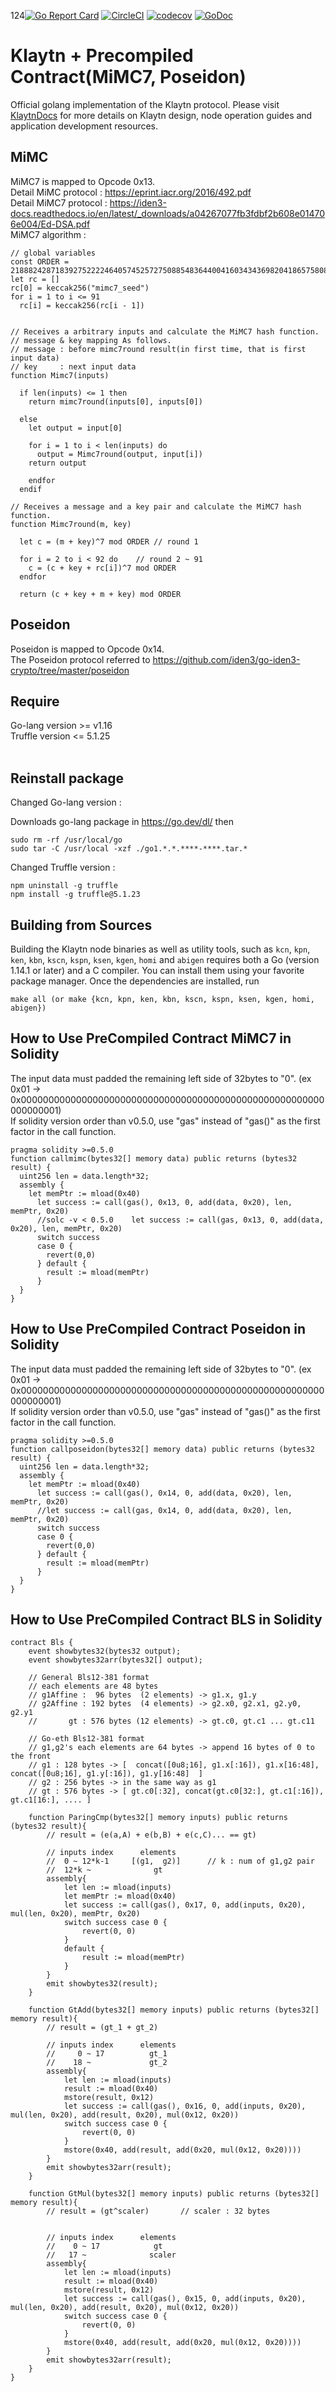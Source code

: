 124[![Go Report Card](https://goreportcard.com/badge/github.com/klaytn/klaytn)](https://goreportcard.com/report/github.com/klaytn/klaytn)
[![CircleCI](https://circleci.com/gh/klaytn/klaytn/tree/dev.svg?style=svg)](https://circleci.com/gh/klaytn/klaytn/tree/dev)
[![codecov](https://codecov.io/gh/klaytn/klaytn/branch/dev/graph/badge.svg)](https://codecov.io/gh/klaytn/klaytn)
[![GoDoc](https://godoc.org/github.com/klaytn/klaytn?status.svg)](https://pkg.go.dev/github.com/klaytn/klaytn)

# Klaytn + Precompiled Contract(MiMC7, Poseidon)

Official golang implementation of the Klaytn protocol. Please visit [KlaytnDocs](https://docs.klaytn.com/) for more details on Klaytn design, node operation guides and application development resources.

## MiMC
MiMC7 is mapped to Opcode 0x13.  
Detail MiMC protocol : https://eprint.iacr.org/2016/492.pdf  
Detail MiMC7 protocol : https://iden3-docs.readthedocs.io/en/latest/_downloads/a04267077fb3fdbf2b608e014706e004/Ed-DSA.pdf  
MiMC7 algorithm :  
```
// global variables
const ORDER = 21888242871839275222246405745257275088548364400416034343698204186575808495617
let rc = []
rc[0] = keccak256("mimc7_seed")
for i = 1 to i <= 91
  rc[i] = keccak256(rc[i - 1])


// Receives a arbitrary inputs and calculate the MiMC7 hash function.
// message & key mapping As follows.
// message : before mimc7round result(in first time, that is first input data)
// key     : next input data
function Mimc7(inputs)

  if len(inputs) <= 1 then
    return mimc7round(inputs[0], inputs[0])

  else
    let output = input[0]

    for i = 1 to i < len(inputs) do
      output = Mimc7round(output, input[i])
    return output

    endfor
  endif

// Receives a message and a key pair and calculate the MiMC7 hash function.
function Mimc7round(m, key)

  let c = (m + key)^7 mod ORDER // round 1

  for i = 2 to i < 92 do    // round 2 ~ 91
    c = (c + key + rc[i])^7 mod ORDER
  endfor

  return (c + key + m + key) mod ORDER
```
## Poseidon
Poseidon is mapped to Opcode 0x14.  
The Poseidon protocol referred to https://github.com/iden3/go-iden3-crypto/tree/master/poseidon  

## Require
Go-lang version >= v1.16  
Truffle version <= 5.1.25  <br/><br/>

## Reinstall package
Changed Go-lang version :  

 Downloads go-lang package in <https://go.dev/dl/>  then   
```
sudo rm -rf /usr/local/go
sudo tar -C /usr/local -xzf ./go1.*.*.****-****.tar.*
```


Changed Truffle version :  
```
npm uninstall -g truffle
npm install -g truffle@5.1.23 
```
## Building from Sources

Building the Klaytn node binaries as well as utility tools, such as `kcn`, `kpn`, `ken`, `kbn`, `kscn`, `kspn`, `ksen`, `kgen`, `homi` and `abigen` requires
both a Go (version 1.14.1 or later) and a C compiler. You can install them using
your favorite package manager.
Once the dependencies are installed, run

    make all (or make {kcn, kpn, ken, kbn, kscn, kspn, ksen, kgen, homi, abigen})

## How to Use PreCompiled Contract MiMC7 in Solidity
The input data must padded the remaining left side of 32bytes to "0". (ex 0x01 -> 0x0000000000000000000000000000000000000000000000000000000000000001)  
If solidity version order than v0.5.0, use "gas" instead of "gas()" as the first factor in the call function.

```
pragma solidity >=0.5.0
function callmimc(bytes32[] memory data) public returns (bytes32 result) {
  uint256 len = data.length*32;
  assembly {
    let memPtr := mload(0x40)
      let success := call(gas(), 0x13, 0, add(data, 0x20), len, memPtr, 0x20)
      //solc -v < 0.5.0    let success := call(gas, 0x13, 0, add(data, 0x20), len, memPtr, 0x20)
      switch success
      case 0 {
        revert(0,0)
      } default {
        result := mload(memPtr)
      }
  }
}
```

## How to Use PreCompiled Contract Poseidon in Solidity
The input data must padded the remaining left side of 32bytes to "0". (ex 0x01 -> 0x0000000000000000000000000000000000000000000000000000000000000001)  
If solidity version order than v0.5.0, use "gas" instead of "gas()" as the first factor in the call function.
```
pragma solidity >=0.5.0
function callposeidon(bytes32[] memory data) public returns (bytes32 result) {
  uint256 len = data.length*32;
  assembly {
    let memPtr := mload(0x40)
      let success := call(gas(), 0x14, 0, add(data, 0x20), len, memPtr, 0x20)
      //let success := call(gas, 0x14, 0, add(data, 0x20), len, memPtr, 0x20)
      switch success
      case 0 {
        revert(0,0)
      } default {
        result := mload(memPtr)
      }
  }
}
```

## How to Use PreCompiled Contract BLS in Solidity
```
contract Bls {
    event showbytes32(bytes32 output);
    event showbytes32arr(bytes32[] output);

    // General Bls12-381 format
    // each elements are 48 bytes
    // g1Affine :  96 bytes  (2 elements) -> g1.x, g1.y
    // g2Affine : 192 bytes  (4 elements) -> g2.x0, g2.x1, g2.y0, g2.y1
    //       gt : 576 bytes (12 elements) -> gt.c0, gt.c1 ... gt.c11

    // Go-eth Bls12-381 format
    // g1,g2's each elements are 64 bytes -> append 16 bytes of 0 to the front
    // g1 : 128 bytes -> [  concat([0u8;16], g1.x[:16]), g1.x[16:48], concat([0u8;16], g1.y[:16]), g1.y[16:48]  ]
    // g2 : 256 bytes -> in the same way as g1
    // gt : 576 bytes -> [ gt.c0[:32], concat(gt.c0[32:], gt.c1[:16]), gt.c1[16:], .... ]

    function ParingCmp(bytes32[] memory inputs) public returns (bytes32 result){
        // result = (e(a,A) + e(b,B) + e(c,C)... == gt)

        // inputs index      elements
        //  0 ~ 12*k-1     [(g1,  g2)]      // k : num of g1,g2 pair
        //  12*k ~              gt
        assembly{
            let len := mload(inputs)
            let memPtr := mload(0x40)
            let success := call(gas(), 0x17, 0, add(inputs, 0x20), mul(len, 0x20), memPtr, 0x20)
            switch success case 0 {
                revert(0, 0)
            }
            default {
                result := mload(memPtr)
            }
        }
        emit showbytes32(result);
    }

    function GtAdd(bytes32[] memory inputs) public returns (bytes32[] memory result){
        // result = (gt_1 + gt_2)

        // inputs index      elements
        //     0 ~ 17          gt_1
        //    18 ~             gt_2
        assembly{
            let len := mload(inputs)
            result := mload(0x40)
            mstore(result, 0x12)
            let success := call(gas(), 0x16, 0, add(inputs, 0x20), mul(len, 0x20), add(result, 0x20), mul(0x12, 0x20))
            switch success case 0 {
                revert(0, 0)
            }
            mstore(0x40, add(result, add(0x20, mul(0x12, 0x20))))
        }
        emit showbytes32arr(result);
    }

    function GtMul(bytes32[] memory inputs) public returns (bytes32[] memory result){
        // result = (gt^scaler)       // scaler : 32 bytes


        // inputs index      elements
        //    0 ~ 17            gt
        //   17 ~              scaler
        assembly{
            let len := mload(inputs)
            result := mload(0x40)
            mstore(result, 0x12)
            let success := call(gas(), 0x15, 0, add(inputs, 0x20), mul(len, 0x20), add(result, 0x20), mul(0x12, 0x20))
            switch success case 0 {
                revert(0, 0)
            }
            mstore(0x40, add(result, add(0x20, mul(0x12, 0x20))))
        }
        emit showbytes32arr(result);
    }
}

```